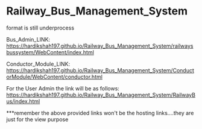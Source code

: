 # Railway_Bus_Management_System
format is still underprocess

Bus_Admin_LINK:
https://hardikshah197.github.io/Railway_Bus_Management_System/railwaysbussystem/WebContent/index.html

Conductor_Module_LINK:
https://hardikshah197.github.io/Railway_Bus_Management_System/ConductorModule/WebContent/conductor.html

For the User Admin the link will be as follows:
https://hardikshah197.github.io/Railway_Bus_Management_System/RailwayBus/index.html





***remember the above provided links won't be the hosting links....they are just for the view purpose
